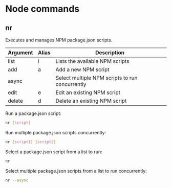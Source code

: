 # Node commands

## nr
Executes and manages NPM package.json scripts.

| Argument  | Alias | Description |
| --------- | ----- | ----------- |
| list      | l     | Lists the available NPM scripts |
| add       | a     | Add a new NPM script |
| async     |       | Select multiple NPM scripts to run concurrently |
| edit      | e     | Edit an existing NPM script |
| delete    | d     | Delete an existing NPM script |

Run a package.json script:

```bash
nr [script]
```

Run multiple package.json scripts concurrently:

```bash
nr [script1] [script2]
```

Select a package.json script from a list to run:

```bash
nr
```

Select multiple package.json scripts from a list to run concurrently:

```bash
nr --async
```
